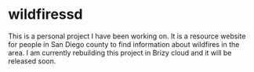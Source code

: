 # wildfiressd
This is a personal project I have been working on. It is a resource website for people in San Diego county to find information about wildfires in the area. I am currently rebuilding this project in Brizy cloud and it will be released soon.
